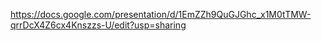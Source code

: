 https://docs.google.com/presentation/d/1EmZZh9QuGJGhc_x1M0tTMW-qrrDcX4Z6cx4Knszzs-U/edit?usp=sharing
